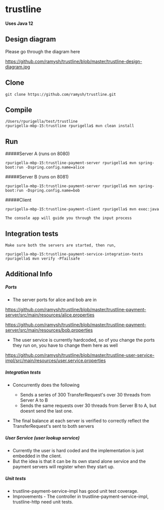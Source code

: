 # trustline

<b>Uses Java 12</b>

## Design diagram

   Please go through the diagram here
   
   https://github.com/ramysh/trustline/blob/master/trustline-design-diagram.jpg

## Clone


    git clone https://github.com/ramysh/trustline.git
    
## Compile
    
    
    /Users/rpurigella/test/trustline
    rpurigella-mbp-15:trustline rpurigella$ mvn clean install

## Run

#####Server A (runs on 8080)
     
    rpurigella-mbp-15:trustline-payment-server rpurigella$ mvn spring-boot:run -Dspring.config.name=alice
    
    
#####Server B (runs on 8081)
    
    rpurigella-mbp-15:trustline-payment-server rpurigella$ mvn spring-boot:run -Dspring.config.name=bob
    
    
#####Client
    
    rpurigella-mbp-15:trustline-payment-client rpurigella$ mvn exec:java
    
    The console app will guide you through the input process
    
    
## Integration tests

    
    
    Make sure both the servers are started, then run,
    
    rpurigella-mbp-15:trustline-payment-service-integration-tests rpurigella$ mvn verify -Pfailsafe
    

## Additional Info

##### Ports
* The server ports for alice and bob are in

https://github.com/ramysh/trustline/blob/master/trustline-payment-server/src/main/resources/alice.properties

https://github.com/ramysh/trustline/blob/master/trustline-payment-server/src/main/resources/bob.properties


* The user service is currently hardcoded, so of you change the ports they run on, you have to change them here as well

https://github.com/ramysh/trustline/blob/master/trustline-user-service-impl/src/main/resources/user.service.properties

##### Integration tests

* Concurrently does the following 
  * Sends a series of 300 TransferRequest's over 30 threads from Server A to B
  * Sends the same requests over 30 threads from Server B to A, but doesnt send the last one.
 
* The final balance at each server is verified to correctly reflect the TransferRequest's sent to both servers

##### User Service (user lookup service)

* Currently the user is hard coded and the implementation is just embedded in the client. 
* But the idea is that it can be its own stand alone service and the payment servers will register when they start up.

##### Unit tests
* trustline-payment-service-impl has good unit test coverage.
* Improvements - The controller in trustline-payment-service-impl, trustline-http need unit tests.